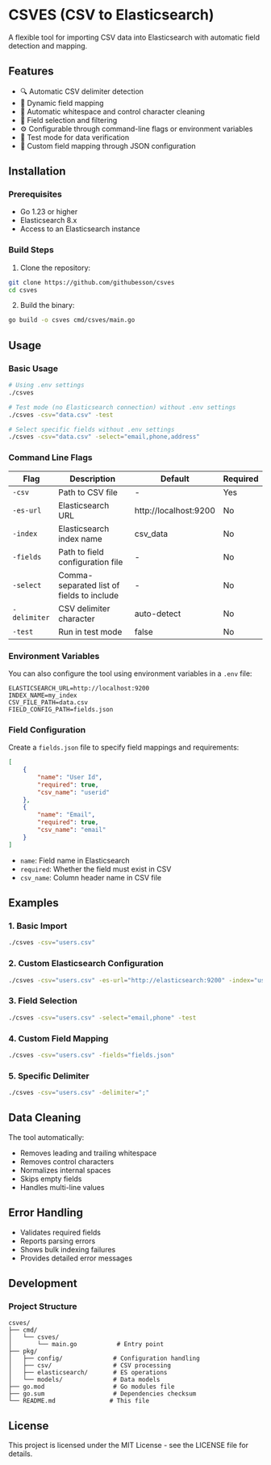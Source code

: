 # CSVES (CSV to Elasticsearch)

A flexible tool for importing CSV data into Elasticsearch with automatic field detection and mapping.

## Features

- 🔍 Automatic CSV delimiter detection
- 📄 Dynamic field mapping
- 🧹 Automatic whitespace and control character cleaning
- 🎯 Field selection and filtering
- ⚙️ Configurable through command-line flags or environment variables
- 🧪 Test mode for data verification
- 📝 Custom field mapping through JSON configuration

## Installation

### Prerequisites

- Go 1.23 or higher
- Elasticsearch 8.x
- Access to an Elasticsearch instance

### Build Steps

1. Clone the repository:
```bash
git clone https://github.com/githubesson/csves
cd csves
```

2. Build the binary:
```bash
go build -o csves cmd/csves/main.go
```

## Usage

### Basic Usage

```bash
# Using .env settings
./csves

# Test mode (no Elasticsearch connection) without .env settings
./csves -csv="data.csv" -test

# Select specific fields without .env settings
./csves -csv="data.csv" -select="email,phone,address"
```

### Command Line Flags

| Flag | Description | Default | Required |
|------|-------------|---------|----------|
| `-csv` | Path to CSV file | - | Yes |
| `-es-url` | Elasticsearch URL | http://localhost:9200 | No |
| `-index` | Elasticsearch index name | csv_data | No |
| `-fields` | Path to field configuration file | - | No |
| `-select` | Comma-separated list of fields to include | - | No |
| `-delimiter` | CSV delimiter character | auto-detect | No |
| `-test` | Run in test mode | false | No |

### Environment Variables

You can also configure the tool using environment variables in a `.env` file:

```env
ELASTICSEARCH_URL=http://localhost:9200
INDEX_NAME=my_index
CSV_FILE_PATH=data.csv
FIELD_CONFIG_PATH=fields.json
```

### Field Configuration

Create a `fields.json` file to specify field mappings and requirements:

```json
[
    {
        "name": "User Id",
        "required": true,
        "csv_name": "userid"
    },
    {
        "name": "Email",
        "required": true,
        "csv_name": "email"
    }
]
```

- `name`: Field name in Elasticsearch
- `required`: Whether the field must exist in CSV
- `csv_name`: Column header name in CSV file

## Examples

### 1. Basic Import
```bash
./csves -csv="users.csv"
```

### 2. Custom Elasticsearch Configuration
```bash
./csves -csv="users.csv" -es-url="http://elasticsearch:9200" -index="users_v1"
```

### 3. Field Selection
```bash
./csves -csv="users.csv" -select="email,phone" -test
```

### 4. Custom Field Mapping
```bash
./csves -csv="users.csv" -fields="fields.json"
```

### 5. Specific Delimiter
```bash
./csves -csv="users.csv" -delimiter=";"
```

## Data Cleaning

The tool automatically:
- Removes leading and trailing whitespace
- Removes control characters
- Normalizes internal spaces
- Skips empty fields
- Handles multi-line values

## Error Handling

- Validates required fields
- Reports parsing errors
- Shows bulk indexing failures
- Provides detailed error messages

## Development

### Project Structure
```
csves/
├── cmd/
│   └── csves/
│       └── main.go           # Entry point
├── pkg/
│   ├── config/              # Configuration handling
│   ├── csv/                 # CSV processing
│   ├── elasticsearch/       # ES operations
│   └── models/              # Data models
├── go.mod                   # Go modules file
├── go.sum                   # Dependencies checksum
└── README.md               # This file
```

## License

This project is licensed under the MIT License - see the LICENSE file for details. 